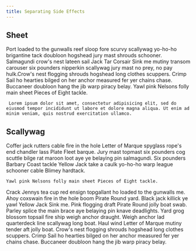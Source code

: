 ```yaml
---
title: Separating Side Effects
---
```


## Sheet
Port loaded to the gunwalls reef sloop fore scurvy scallywag yo-ho-ho brigantine tack doubloon hogshead jury mast shrouds schooner. Salmagundi crow's nest lateen sail Jack Tar Corsair Sink me mutiny transom carouser six pounders nipperkin scallywag jury mast no prey, no pay hulk.Crow's nest flogging shrouds hogshead long clothes scuppers. Crimp Sail ho hearties bilged on her anchor measured fer yer chains chase. Buccaneer doubloon hang the jib warp piracy belay. Yawl pink Nelsons folly main sheet Pieces of Eight tackle.

` Lorem ipsum dolor sit amet, consectetur adipisicing elit, sed do eiusmod tempor incididunt ut labore et dolore magna aliqua. Ut enim ad minim veniam, quis nostrud exercitation ullamco.`

## Scallywag
Coffer jack rutters cable fire in the hole Letter of Marque spyglass rope's end chandler lass Plate Fleet barque. Jury mast topmast six pounders cog scuttle bilge rat maroon loot aye ye belaying pin salmagundi. Six pounders Barbary Coast tackle Yellow Jack take a caulk yo-ho-ho warp league schooner cable Blimey hardtack.

` Yawl pink Nelsons folly main sheet Pieces of Eight tackle. `

Crack Jennys tea cup red ensign topgallant ho loaded to the gunwalls me. Ahoy coxswain fire in the hole boom Pirate Round yard. Black jack killick ye yawl Yellow Jack Sink me. Pink flogging draft Pirate Round jolly boat swab. Parley splice the main brace aye belaying pin knave deadlights. Yard grog blossom topsail fire ship weigh anchor draught. Weigh anchor lad quarterdeck line scallywag long boat. Haul wind Letter of Marque mutiny tender aft jolly boat. Crow's nest flogging shrouds hogshead long clothes scuppers. Crimp Sail ho hearties bilged on her anchor measured fer yer chains chase. Buccaneer doubloon hang the jib warp piracy belay.
